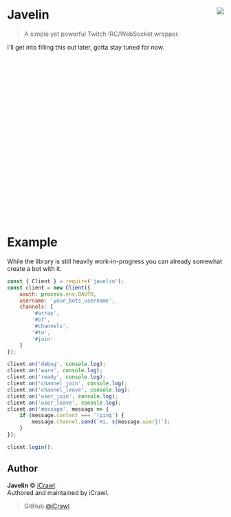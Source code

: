 # Javelin <img src="https://i.imgur.com/CtLBWyl.png" align="right">
> A simple yet powerful Twitch IRC/WebSocket wrapper.

I'll get into filling this out later, gotta stay tuned for now.

<br>
<br>
<br>
<br>
<br>
<br>
<br>
<br>
<br>
<br>
<br>
<br>
<br>
<br>
<br>
<br>
<br>
<br>
<br>
<br>
<br>
<br>

# Example

While the library is still heavily work-in-progress you can already somewhat create a bot with it.

```js
const { Client } = require('javelin');
const client = new Client({
	oauth: process.env.OAUTH,
	username: 'your_bots_username',
	channels: [
		'#array',
		'#of',
		'#channels',
		'#to',
		'#join'
	]
});

client.on('debug', console.log);
client.on('warn', console.log);
client.on('ready', console.log);
client.on('channel_join', console.log);
client.on('channel_leave', console.log);
client.on('user_join', console.log);
client.on('user_leave', console.log);
client.on('message', message => {
	if (message.content === '!ping') {
		message.channel.send(`Hi, ${message.user}!`);
	}
});

client.login();
```

## Author

**Javelin** © [iCrawl](https://github.com/iCrawl).  
Authored and maintained by iCrawl.

> GitHub [@iCrawl](https://github.com/iCrawl)
